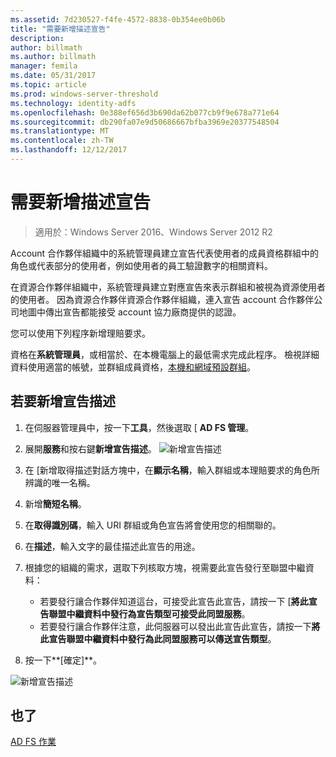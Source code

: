 ```yaml
---
ms.assetid: 7d230527-f4fe-4572-8838-0b354ee0b06b
title: "需要新增描述宣告"
description: 
author: billmath
ms.author: billmath
manager: femila
ms.date: 05/31/2017
ms.topic: article
ms.prod: windows-server-threshold
ms.technology: identity-adfs
ms.openlocfilehash: 0e388ef656d3b690da62b077cb9f9e678a771e64
ms.sourcegitcommit: db290fa07e9d50686667bfba3969e20377548504
ms.translationtype: MT
ms.contentlocale: zh-TW
ms.lasthandoff: 12/12/2017
---
```

# <a name="add-a-claim-description"></a>需要新增描述宣告

>適用於：Windows Server 2016、Windows Server 2012 R2

Account 合作夥伴組織中的系統管理員建立宣告代表使用者的成員資格群組中的角色或代表部分的使用者，例如使用者的員工驗證數字的相關資料。

在資源合作夥伴組織中，系統管理員建立對應宣告來表示群組和被視為資源使用者的使用者。 因為資源合作夥伴資源合作夥伴組織，連入宣告 account 合作夥伴公司地圖中傳出宣告都能接受 account 協力廠商提供的認證。 

您可以使用下列程序新增理賠要求。

資格在**系統管理員**，或相當於、在本機電腦上的最低需求完成此程序。  檢視詳細資料使用適當的帳號，並群組成員資格，[本機和網域預設群組](https://go.microsoft.com/fwlink/?LinkId=83477)。

## <a name="to-add-a-claim-description"></a>若要新增宣告描述

1. 在伺服器管理員中，按一下**工具**，然後選取 [ **AD FS 管理**。 

2.  展開**服務**和按右鍵**新增宣告描述**。
![新增宣告描述](media\Add-a-Claim-Description\claimdesc1.png)

3.  在 [新增取得描述對話方塊中，在**顯示名稱**，輸入群組或本理賠要求的角色所辨識的唯一名稱。

4.  新增**簡短名稱**。

5.  在**取得識別碼**，輸入 URI 群組或角色宣告將會使用您的相關聯的。

6.  在**描述**，輸入文字的最佳描述此宣告的用途。

7.  根據您的組織的需求，選取下列核取方塊，視需要此宣告發行至聯盟中繼資料：


    - 若要發行讓合作夥伴知道這台，可接受此宣告此宣告，請按一下 [**將此宣告聯盟中繼資料中發行為宣告類型可接受此同盟服務**。
    - 若要發行讓合作夥伴注意，此伺服器可以發出此宣告此宣告，請按一下**將此宣告聯盟中繼資料中發行為此同盟服務可以傳送宣告類型**。

8.  按一下**[確定]**。

![新增宣告描述](media\Add-a-Claim-Description\claimdesc2.png)

  
## <a name="see-also"></a>也了  
[AD FS 作業](../../ad-fs/AD-FS-2016-Operations.md) 
